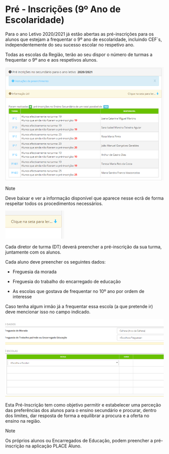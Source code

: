 ﻿# Pré - Inscrições (9º Ano de Escolaridade)

Para o ano Letivo 2020/2021 já estão abertas as pré-inscrições para os alunos que estejam a frequentar o 9º ano de escolaridade, incluindo CEF´s, independentemente do seu sucesso escolar no respetivo ano.

Todas as escolas da Região, terão ao seu dispor o número de turmas a frequentar o 9º ano e aos respetivos alunos.


![Preinscricoes2019](../../images/Place21/Alunos/preinscricoes2019.PNG)

> [!NOTE]  
> Deve baixar e ver a informação disponível que aparece nesse ecrã de forma respeitar todos os procedimentos necessários.

![Ler](../../images/Place21/Alunos/ler.PNG)


Cada diretor de turma (DT) deverá preencher a pré-inscrição da sua turma, juntamente com os alunos.



Cada aluno deve preencher os seguintes dados:

- Freguesia da morada

- Freguesia do trabalho do encarregado de educação

- As escolas que gostava de frequentar no 10º ano por ordem de interesse

Caso tenha algum irmão já a frequentar essa escola (a que pretende ir) deve mencionar isso no campo indicado.


![Preferencias](../../images/Place21/Alunos/preferencias.PNG)

Esta Pré-Inscrição tem como objetivo permitir e estabelecer uma perceção das preferências dos alunos para o ensino secundário e procurar, dentro dos limites, dar resposta de forma a equilibrar a procura e a oferta no ensino na região.

 > [!NOTE]  
> Os próprios alunos ou Encarregados de Educação, podem preencher a pré-inscrição na aplicação PLACE Aluno.



